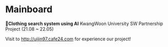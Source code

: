 # Mainboard
**🧥Clothing search system using AI**
KwangWoon University SW Partnership Project
(21.08 ~ 22.05)

Visit to http://uijin97.cafe24.com for experience our project!
